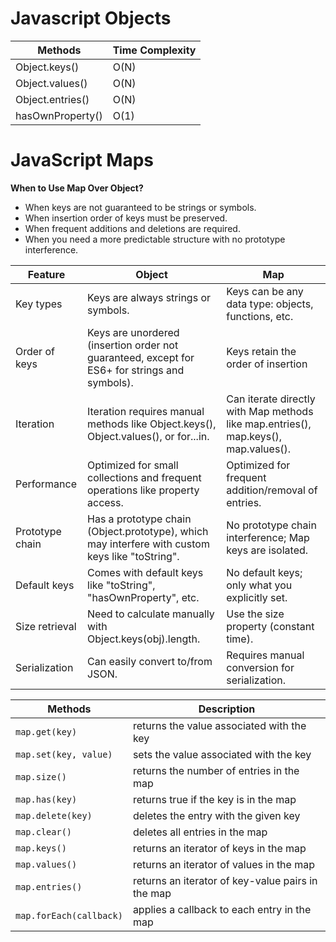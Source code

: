# Javascript Objects

| Methods | Time Complexity |
| --- | --- |
| Object.keys() | O(N) |
| Object.values() | O(N) |
| Object.entries() | O(N) |
| hasOwnProperty() | O(1) |


# JavaScript Maps
**When to Use Map Over Object?**
* When keys are not guaranteed to be strings or symbols.
* When insertion order of keys must be preserved.
* When frequent additions and deletions are required.
* When you need a more predictable structure with no prototype interference.


| Feature	| Object | Map |
| --- | --- | --- |
| Key types |	Keys are always strings or symbols.	|Keys can be any data type: objects, functions, etc. |
| Order of keys |	Keys are unordered (insertion order not guaranteed, except for ES6+ for strings and symbols).	| Keys retain the order of insertion |
| Iteration	| Iteration requires manual methods like Object.keys(), Object.values(), or for...in. | Can iterate directly with Map methods like map.entries(), map.keys(), map.values(). |
| Performance	| Optimized for small collections and frequent operations like property access. |Optimized for frequent addition/removal of entries. |
| Prototype chain	| Has a prototype chain (Object.prototype), which may interfere with custom keys like "toString".	| No prototype chain interference; Map keys are isolated. |
| Default keys | Comes with default keys like "toString", "hasOwnProperty", etc. | No default keys; only what you explicitly set. |
| Size retrieval | Need to calculate manually with Object.keys(obj).length.	| Use the size property (constant time). |
| Serialization | Can easily convert to/from JSON. | Requires manual conversion for serialization. |

| Methods | Description |
| --- | --- |
| `map.get(key)` | returns the value associated with the key |
| `map.set(key, value)` | sets the value associated with the key | 
| `map.size()` | returns the number of entries in the map |
| `map.has(key)` | returns true if the key is in the map |
| `map.delete(key)` | deletes the entry with the given key |
| `map.clear()` | deletes all entries in the map |
| `map.keys()` | returns an iterator of keys in the map |
| `map.values()` | returns an iterator of values in the map |
| `map.entries()` | returns an iterator of key-value pairs in the map |
| `map.forEach(callback)` | applies a callback to each entry in the map |
